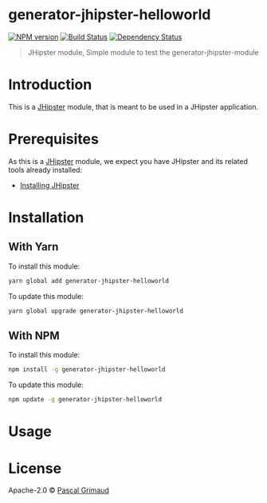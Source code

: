 # generator-jhipster-helloworld
[![NPM version][npm-image]][npm-url] [![Build Status][travis-image]][travis-url] [![Dependency Status][daviddm-image]][daviddm-url]
> JHipster module, Simple module to test the generator-jhipster-module

# Introduction

This is a [JHipster](http://jhipster.github.io/) module, that is meant to be used in a JHipster application.

# Prerequisites

As this is a [JHipster](http://jhipster.github.io/) module, we expect you have JHipster and its related tools already installed:

- [Installing JHipster](https://jhipster.github.io/installation.html)

# Installation

## With Yarn

To install this module:

```bash
yarn global add generator-jhipster-helloworld
```

To update this module:

```bash
yarn global upgrade generator-jhipster-helloworld
```

## With NPM

To install this module:

```bash
npm install -g generator-jhipster-helloworld
```

To update this module:

```bash
npm update -g generator-jhipster-helloworld
```

# Usage

# License

Apache-2.0 © [Pascal Grimaud](https://twitter.com/pascalgrimaud)


[npm-image]: https://img.shields.io/npm/v/generator-jhipster-helloworld.svg
[npm-url]: https://npmjs.org/package/generator-jhipster-helloworld
[travis-image]: https://travis-ci.org/pascalgrimaud/generator-jhipster-helloworld.svg?branch=master
[travis-url]: https://travis-ci.org/pascalgrimaud/generator-jhipster-helloworld
[daviddm-image]: https://david-dm.org/pascalgrimaud/generator-jhipster-helloworld.svg?theme=shields.io
[daviddm-url]: https://david-dm.org/pascalgrimaud/generator-jhipster-helloworld
